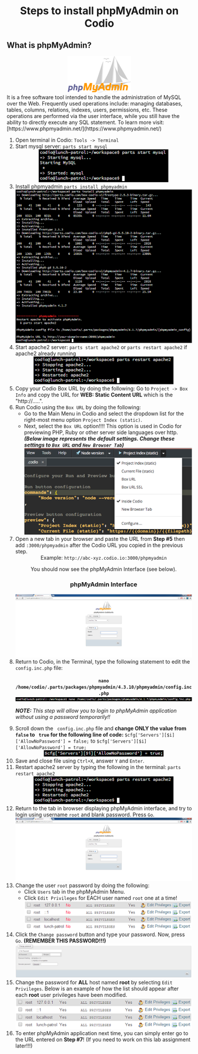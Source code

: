 <center><h1>Steps to install phpMyAdmin on Codio</h1></center>

<h2>What is phpMyAdmin?</h2>
<center>
<img src=".guides/img/PhpMyAdmin_logo.png" />
</center>
It is a free software tool intended to handle the administration of MySQL over the Web.  Frequently used operations include:  managing databases, tables, columns, relations, indexes, users, permissions, etc.  These operations are performed via the user interface, while you still have the ability to directly execute any SQL statement.  To learn more visit:  [https://www.phpmyadmin.net/](https://www.phpmyadmin.net/)

<ol>
<li>Open terminal in Codio:  <code>Tools -> Terminal</code> </li>
<li>Start mysql server:  <code>parts start mysql</code>

<center>
<img src=".guides/img/start_mysql.PNG" />
</center>
</li>

<li>Install phpmyadmin <code>parts install phpmyadmin</code>

<center>
<img src=".guides/img/install_phpmyadmin.PNG" />
</center>
</li>

<li>Start apache2 server:  <code>parts start apache2</code> or <code>parts restart apache2</code> if apache2 already running

<center>
<img src=".guides/img/restart_apache2.PNG" />
</center>
</li>

<li>Copy your Codio Box URL by doing the following:  Go to <code>Project -> Box Info</code> and copy the URL for <b>WEB:  Static Content URL</b> which is the "http://.....".

</li>
<li>Run Codio using the <code>Box URL</code> by doing the following:
<ul>
<li>Go to the Main Menu in Codio and select the dropdown list for the right-most menu option <code>Project Index (static)</code>.</li>
<li>Next, select the <code>Box URL</code> option!!!!  This option is used in Codio for previewing PHP, Ruby or other server side languages over http.  <i><b>(Below image represents the default settings.  Change these settings to <code>Box URL</code> and <code>New Browser Tab</code>)</b></i></li>

<center>
<img src=".guides/img/codio_BoxURL.png" />
</center>
</ul>


<li>Open a new tab in your browser and paste the URL from <b>Step #5</b> then add <code>:3000/phpmyadmin</code> after the Codio URL you copied in the previous step.  
<center> Example:  <code>http://abc-xyz.codio.io:3000/phpmyadmin</code>

You should now see the phpMyAdmin Interface (see below). </center>


<center> <h3>phpMyAdmin Interface</h3>
<img src=".guides/img/test_phpmyadmin.PNG" />
</center>
</li>
<li>Return to Codio, in the Terminal, type the following statement to edit the <code>config.inc.php</code> file: 
<center><br><b><code>nano   /home/codio/.parts/packages/phpmyadmin/4.3.10/phpmyadmin/config.inc.php</code></b></center>

<center>
<img src=".guides/img/open_phpmyadmin_config.PNG" />
</center>

<i><b>NOTE:  </b>This step will allow you to login to phpMyAdmin application without using a password temporarily!!</i>
</li>

<li>Scroll down the <code> config.inc.php</code> file and <b>change ONLY the value from <code>false</code> to <code> true</code> for the following line of code:  </b> <code>$cfg['Servers'][$i]['AllowNoPassword'] = false;</code> to <code>$cfg['Servers'][$i]['AllowNoPassword'] = true;</code> 

<center>
<img src=".guides/img/edit_phpmyadmin_config.PNG" />
</center>
</li>

<li>Save and close file using <code>Ctrl+X</code>, answer <code>Y</code> and <code>Enter</code>.</li>

<li>Restart apache2 server by typing the following in the terminal: <code>parts restart apache2</code>

<center>
<img src=".guides/img/restart_apache2.PNG" />
</center>
</li>
<li>Return to the tab in browser displaying phpMyAdmin interface, and try to login using username <code>root</code> and blank password.  Press <code>Go</code>.
<center>
<img src=".guides/img/test_phpmyadmin.PNG" />
</center>
</li>

<li>Change the user <code>root</code> password by doing the following:
<ul>
<li>Click <code>Users</code> tab in the phpMyAdmin Menu.</li>
<li>Click <code>Edit Privileges</code> for EACH user named <code>root</code> one at a time!

<center>
<img src=".guides/img/users_phpmyadmin.PNG" />
</center>
</li>
</ul>

<li>Click the <code>Change password</code> button and type your password.  Now, press <code>Go</code>. <b>(REMEMBER THIS PASSWORD!!!)</b>

<center>
<img src=".guides/img/change_password_phpmyadmin.PNG" />
</center>
</li>

<li>Change the password for <b>ALL</b> host named <b>root</b> by selecting <code>Edit Privileges</code>.  Below is an example of how the list should appear after each <b>root</b> user privileges have been modified.

<center>
<img src=".guides/img/after_change_password.PNG" />
</center>
</li>

<li>To enter phpMyAdmin application next time, you can simply enter go to the URL entered on <b>Step #7</b>!  (If you need to work on this lab assignment later!!!)
</li>

</ol>